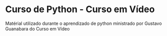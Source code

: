 # Curso de Python - Curso em Vídeo
Matérial utilizado durante o aprendizado de python ministrado por Gustavo Guanabara do Curso em Vídeo

